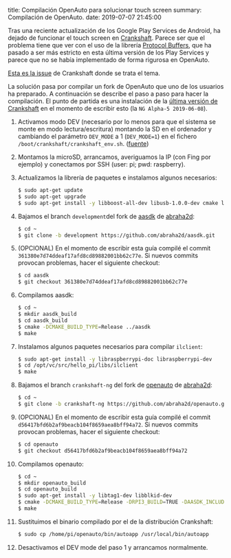 title: Compilación OpenAuto para solucionar touch screen
summary: Compilación de OpenAuto.
date: 2019-07-07 21:45:00

Tras una reciente actualización de los Google Play Services de Android, ha dejado de funcionar el touch screen en [Crankshaft](2018-10-19-crankshaft.md). Parece ser que el problema tiene que ver con el uso de la librería [Protocol Buffers](https://developers.google.com/protocol-buffers/), que ha pasado a ser más estricto en esta última versión de los Play Services y parece que no se había implementado de forma rigurosa en OpenAuto.

[Esta es la issue](https://github.com/opencardev/crankshaft/issues/352) de Crankshaft donde se trata el tema.

La solución pasa por compilar un fork de OpenAuto que uno de los usuarios ha preparado. A continuación se describe el paso a paso para hacer la compilación. El punto de partida es una instalación de la [última versión de Crankshaft](https://github.com/opencardev/crankshaft/releases) en el momento de escribir esto (la `NG Alpha-5 2019-06-08`).

1. Activamos modo DEV (necesario por lo menos para que el sistema se monte en modo lectura/escritura) montando la SD en el ordenador y cambiando el parámetro `DEV_MODE` a 1 (`DEV_MODE=1`) en el fichero `/boot/crankshaft/crankshaft_env.sh`. ([fuente](https://github.com/opencardev/crankshaft/wiki/Dev-Mode-and-Debug-Mode))
2. Montamos la microSD, arrancamos, averiguamos la IP (con Fing por ejemplo) y conectamos por SSH (user: pi; pwd: raspberry).
3. Actualizamos la librería de paquetes e instalamos algunos necesarios:

    ```bash
    $ sudo apt-get update
    $ sudo apt-get upgrade
    $ sudo apt-get install -y libboost-all-dev libusb-1.0.0-dev cmake libprotobuf-dev protobuf-c-compiler protobuf-compiler librtaudio-dev
    ```

4. Bajamos el branch `development`del fork de [aasdk](https://github.com/abraha2d/aasdk) de [abraha2d](https://github.com/abraha2d):

    ```bash
    $ cd ~
    $ git clone -b development https://github.com/abraha2d/aasdk.git
    ```

5. (OPCIONAL) En el momento de escribir esta guía compilé el commit `361380e7d74ddeaf17afd8cd89882001bb62c77e`. Si nuevos commits provocan problemas, hacer el siguiente checkout:

    ```bash
    $ cd aasdk
    $ git checkout 361380e7d74ddeaf17afd8cd89882001bb62c77e
    ```

6. Compilamos aasdk:

    ```bash
    $ cd ~
    $ mkdir aasdk_build
    $ cd aasdk_build
    $ cmake -DCMAKE_BUILD_TYPE=Release ../aasdk
    $ make
    ```

7. Instalamos algunos paquetes necesarios para compilar `ilclient`:

    ```bash
    $ sudo apt-get install -y libraspberrypi-doc libraspberrypi-dev
    $ cd /opt/vc/src/hello_pi/libs/ilclient
    $ make
    ```

8. Bajamos el branch `crankshaft-ng` del fork de [openauto](https://github.com/abraha2d/openauto) de [abraha2d](https://github.com/abraha2d):

    ```bash
    $ cd ~
    $ git clone -b crankshaft-ng https://github.com/abraha2d/openauto.git
    ```

9. (OPCIONAL) En el momento de escribir esta guía compilé el commit `d56417bfd6b2af9beacb104f8659aea8bff94a72`. Si nuevos commits provocan problemas, hacer el siguiente checkout:

    ```bash
    $ cd openauto
    $ git checkout d56417bfd6b2af9beacb104f8659aea8bff94a72
    ```

10. Compilamos openauto:

    ```bash
    $ cd ~
    $ mkdir openauto_build
    $ cd openauto_build
    $ sudo apt-get install -y libtag1-dev libblkid-dev
    $ cmake -DCMAKE_BUILD_TYPE=Release -DRPI3_BUILD=TRUE -DAASDK_INCLUDE_DIRS="/home/pi/aasdk/include" -DAASDK_LIBRARIES="/home/pi/aasdk/lib/libaasdk.so" -DAASDK_PROTO_INCLUDE_DIRS="/home/pi/aasdk_build" -DAASDK_PROTO_LIBRARIES="/home/pi/aasdk/lib/libaasdk_proto.so" ../openauto
    $ make
    ```

11. Sustituimos el binario compilado por el de la distribución Crankshaft:

    ```bash
    $ sudo cp /home/pi/openauto/bin/autoapp /usr/local/bin/autoapp
    ```

12. Desactivamos el DEV mode del paso 1 y arrancamos normalmente.
